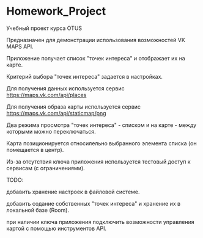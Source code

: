 # Homework_Project

Учебный проект курса OTUS

Предназначен для демонстрации использования возможностей VK MAPS API.

Приложение получает список "точек интереса" и отображает их на карте.

Критерий выбора "точек интереса" задается в настройках.

Для получения данных используется сервис https://maps.vk.com/api/places

Для получения образа карты используется сервис https://maps.vk.com/api/staticmap/png

Два режима просмотра "точек интереса" - списком и на карте - между которыми можно переключаться.

Карта позиционируется относилельно выбранного элемента списка (он помещается в центр).

Из-за отсутствия ключа приложения используется тестовый доступ к сервисам (с ограничениями).

TODO:

добавить хранение настроек в файловой системе.

добавить содание собственных "точек интереса" и хранение их в локальной базе (Room).

при наличии ключа приложения подключить возможности управления картой с помощью инструментов API.







